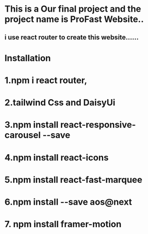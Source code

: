 # This is a Our final project and the project name is ProFast Website..

## i use react router to create this website......

# Installation

# 1.npm i react router,

# 2.tailwind Css and DaisyUi

# 3.npm install react-responsive-carousel --save

# 4.npm install react-icons

# 5.npm install react-fast-marquee

# 6.npm install --save aos@next

# 7. npm install framer-motion
